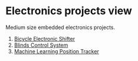 # Electronics projects view

Medium size embedded electronics projects.

1. [Bicycle Electronic Shifter](https://github.com/sebgone/MediumProjects/tree/main/Bicycle%20Electric%20Shifter)
2. [Blinds Control System](https://github.com/sebgone/MediumProjects/tree/main/Blinds%20Control%20System)
3. [Machine Learning Position Tracker](https://github.com/sebgone/MediumProjects/tree/main/Mchnie%20Learning%20Position%20Tracker)

